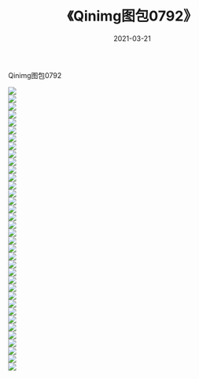 ﻿---
layout: post
title:  《Qinimg图包0792》
date:   2021-03-21
img: http://imgx.orgx.ga/Qinimg图包/Qinimg图包0792/000.jpg
categories: [美女, 清纯, 唯美]
---

Qinimg图包0792

 ![](http://imgx.orgx.ga/Qinimg图包/Qinimg图包0792/001.jpg) <br>![](http://imgx.orgx.ga/Qinimg图包/Qinimg图包0792/002.jpg) <br>![](http://imgx.orgx.ga/Qinimg图包/Qinimg图包0792/003.jpg) <br>![](http://imgx.orgx.ga/Qinimg图包/Qinimg图包0792/004.jpg) <br>![](http://imgx.orgx.ga/Qinimg图包/Qinimg图包0792/005.jpg) <br>![](http://imgx.orgx.ga/Qinimg图包/Qinimg图包0792/006.jpg) <br>![](http://imgx.orgx.ga/Qinimg图包/Qinimg图包0792/007.jpg) <br>![](http://imgx.orgx.ga/Qinimg图包/Qinimg图包0792/008.jpg) <br>![](http://imgx.orgx.ga/Qinimg图包/Qinimg图包0792/009.jpg) <br>![](http://imgx.orgx.ga/Qinimg图包/Qinimg图包0792/010.jpg) <br>![](http://imgx.orgx.ga/Qinimg图包/Qinimg图包0792/011.jpg) <br>![](http://imgx.orgx.ga/Qinimg图包/Qinimg图包0792/012.jpg) <br>![](http://imgx.orgx.ga/Qinimg图包/Qinimg图包0792/013.jpg) <br>![](http://imgx.orgx.ga/Qinimg图包/Qinimg图包0792/014.jpg) <br>![](http://imgx.orgx.ga/Qinimg图包/Qinimg图包0792/015.jpg) <br>![](http://imgx.orgx.ga/Qinimg图包/Qinimg图包0792/016.jpg) <br>![](http://imgx.orgx.ga/Qinimg图包/Qinimg图包0792/017.jpg) <br>![](http://imgx.orgx.ga/Qinimg图包/Qinimg图包0792/018.jpg) <br>![](http://imgx.orgx.ga/Qinimg图包/Qinimg图包0792/019.jpg) <br>![](http://imgx.orgx.ga/Qinimg图包/Qinimg图包0792/020.jpg) <br>![](http://imgx.orgx.ga/Qinimg图包/Qinimg图包0792/021.jpg) <br>![](http://imgx.orgx.ga/Qinimg图包/Qinimg图包0792/022.jpg) <br>![](http://imgx.orgx.ga/Qinimg图包/Qinimg图包0792/023.jpg) <br>![](http://imgx.orgx.ga/Qinimg图包/Qinimg图包0792/024.jpg) <br>![](http://imgx.orgx.ga/Qinimg图包/Qinimg图包0792/025.jpg) <br>![](http://imgx.orgx.ga/Qinimg图包/Qinimg图包0792/026.jpg) <br>![](http://imgx.orgx.ga/Qinimg图包/Qinimg图包0792/027.jpg) <br>![](http://imgx.orgx.ga/Qinimg图包/Qinimg图包0792/028.jpg) <br>![](http://imgx.orgx.ga/Qinimg图包/Qinimg图包0792/029.jpg) <br>![](http://imgx.orgx.ga/Qinimg图包/Qinimg图包0792/030.jpg) <br>![](http://imgx.orgx.ga/Qinimg图包/Qinimg图包0792/031.jpg) <br>![](http://imgx.orgx.ga/Qinimg图包/Qinimg图包0792/032.jpg) <br>![](http://imgx.orgx.ga/Qinimg图包/Qinimg图包0792/033.jpg) <br>![](http://imgx.orgx.ga/Qinimg图包/Qinimg图包0792/034.jpg) <br>![](http://imgx.orgx.ga/Qinimg图包/Qinimg图包0792/035.jpg) <br>![](http://imgx.orgx.ga/Qinimg图包/Qinimg图包0792/036.jpg) <br>